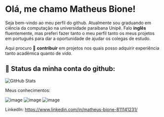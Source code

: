 # Olá, me chamo Matheus Bione!

Seja bem-vindo ao meu perfil do github. Atualmente sou graduando em ciência da computação na universidade paraibana Unipê. Falo **inglês** fluentemente, mas preferi fazer tanto o meu perfil tanto os meus projetos em português para dar a oportunidade de ajudar os colegas de estudo.

Aqui procuro 🔭 **contribuir** em projetos nos quais posso adquirir experiência tanto acadêmica quanto de *vida*.

## 🚀 Status da minha conta do github:

![GitHub Stats](https://github-readme-stats.vercel.app/api?username=matheus1760&show_icons=true)

Meus conhecimentos:  

  ![image](https://img.shields.io/badge/C-00599C?style=for-the-badge&logo=c&logoColor=white)
  ![image](https://img.shields.io/badge/Python-FFD43B?style=for-the-badge&logo=python&logoColor=blue)
  ![image](https://img.shields.io/badge/Linux-1CC624?style=for-the-badge&logo=linux&logoColor=black)

LinkedIn: https://www.linkedin.com/in/matheus-bione-811141231/
